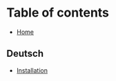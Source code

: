 # Table of contents

* [Home](README.md)

## Deutsch

* [Installation](deutsch/erweiterung/README.md)